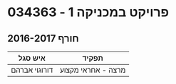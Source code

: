 # 034363 - פרויקט במכניקה 1

## חורף 2016-2017

| איש סגל | תפקיד |
| ---- | ---- |
| דורוגוי אברהם | מרצה - אחראי מקצוע |

